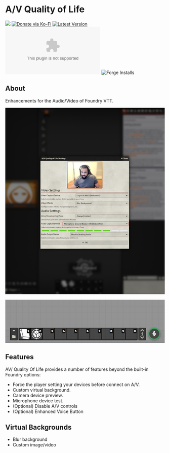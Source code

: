 # A/V Quality of Life
![](https://img.shields.io/badge/Foundry-v10-informational)
[![Donate via Ko-Fi](https://img.shields.io/badge/donate-ko--fi-red.svg?logo=ko-fi)](https://ko-fi.com/darkmoor) [![Latest Version](https://img.shields.io/github/v/tag/patrickporto/avqol?label=version)](https://github.com/patrickporto/avqol/releases) [![Download Count](https://img.shields.io/github/downloads/patrickporto/avqol/latest/avqol.zip)](https://github.com/patrickporto/avqol/releases)
![Forge Installs](https://img.shields.io/badge/dynamic/json?label=Forge%20Installs&query=package.installs&suffix=%25&url=https%3A%2F%2Fforge-vtt.com%2Fapi%2Fbazaar%2Fpackage%2Favqol&colorB=4aa94a)


## About

Enhancements for the Audio/Video of Foundry VTT.

![A/V Quality of Life Settings](/docs/AV-QualityOfLife.png)

![Enhanced Voice Button](/docs/Enhanced-Voice-Button.jpg)

## Features

AV/ Quality Of Life provides a number of features beyond the built-in Foundry options:

* Force the player setting your devices before connect on A/V.
* Custom virtual background.
* Camera device preview.
* Microphone device test.
* (Optional) Disable A/V controls
* (Optional) Enhanced Voice Button

## Virtual Backgrounds

* Blur background
* Custom image/video
